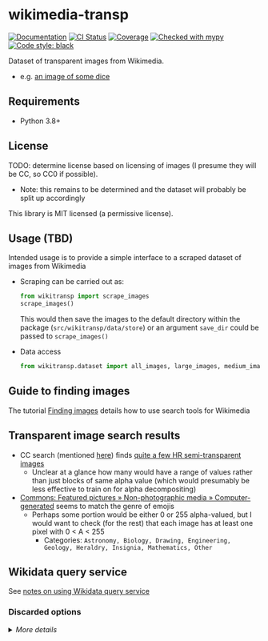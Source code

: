 # wikimedia-transp

[![Documentation](https://readthedocs.org/projects/wikitransp/badge/?version=latest)](https://wikitransp.readthedocs.io/en/latest/)
[![CI Status](https://github.com/lmmx/wikitransp/actions/workflows/master.yml/badge.svg)](https://github.com/lmmx/wikitransp/actions/workflows/master.yml)
[![Coverage](https://codecov.io/gh/lmmx/wikitransp/branch/master/graph/badge.svg)](https://codecov.io/github/lmmx/wikitransp)
[![Checked with mypy](http://www.mypy-lang.org/static/mypy_badge.svg)](http://mypy-lang.org)
[![Code style: black](https://img.shields.io/badge/code%20style-black-000000.svg)](https://github.com/psf/black)


Dataset of transparent images from Wikimedia.

- e.g. [an image of some dice](https://www.wikidata.org/wiki/Q178051#/media/File:PNG_transparency_demonstration_1.png)

## Requirements

- Python 3.8+

## License

TODO: determine license based on licensing of images (I presume they will be CC, so CC0 if
possible).

- Note: this remains to be determined and the dataset will probably be split up accordingly

This library is MIT licensed (a permissive license).

## Usage (TBD)

Intended usage is to provide a simple interface to a scraped dataset of images from Wikimedia

- Scraping can be carried out as:

  ```py
  from wikitransp import scrape_images
  scrape_images()
  ```

  This would then save the images to the default directory within the package
  (`src/wikitransp/data/store`) or an argument `save_dir` could be passed to `scrape_images()`

- Data access

  ```py
  from wikitransp.dataset import all_images, large_images, medium_images, small_images
  ```

## Guide to finding images

The tutorial [Finding images](https://en.wikipedia.org/wiki/Wikipedia:Finding_images_tutorial)
details how to use search tools for Wikimedia

## Transparent image search results

- CC search (mentioned [here](https://commons.wikimedia.org/wiki/Commons:Simple_media_reuse_guide)) finds
  [quite a few HR semi-transparent images](https://search.creativecommons.org/search?q=transparent&extension=png&size=large)
  - Unclear at a glance how many would have a range of values rather than just blocks of same alpha
    value (which would presumably be less effective to train on for alpha decompositing)
- [Commons: Featured pictures » Non-photographic media » Computer-generated](https://commons.wikimedia.org/wiki/Commons:Featured_pictures/Non-photographic_media/Computer-generated)
  seems to match the genre of emojis
  - Perhaps some portion would be either 0 or 255 alpha-valued, but I would want to check (for the rest)
    that each image has at least one pixel with 0 < A < 255
    - Categories: `Astronomy, Biology, Drawing, Engineering, Geology, Heraldry, Insignia, Mathematics, Other`

## Wikidata query service

See [notes on using Wikidata query service](https://github.com/lmmx/devnotes/wiki/Using-Wikidata-Query-Service)

### Discarded options

<details><summary><em>More details</em></summary>

<p>

Another possibility is to use the category [Transparent background](https://commons.wikimedia.org/wiki/Category:Transparent_background)
- You can filter these for [Featured pictures](https://commons.wikimedia.org/wiki/Category:Transparent_background#)
  but this doesn't give many (only 22 and they don't look very semitransparent, just "sticker-like",
  i.e. completely opaque or completely transparent)

</p>
</details>
